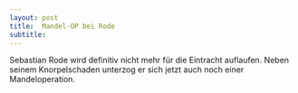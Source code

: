 ```yaml
---
layout: post
title:  Mandel-OP bei Rode
subtitle:  
---
```


Sebastian Rode wird definitiv nicht mehr für die Eintracht auflaufen. Neben seinem Knorpelschaden unterzog er sich jetzt auch noch einer Mandeloperation.


